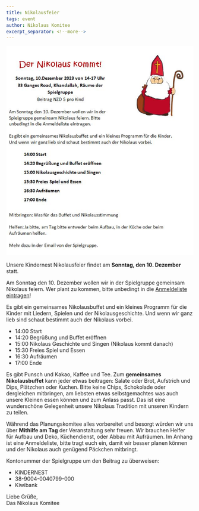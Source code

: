```yaml
---
title: Nikolausfeier
tags: event
author: Nikolaus Komitee
excerpt_separator: <!--more-->
---
```

![Flyer with details about the Nikoausfeier](/assets/posts/nikolaus_2023.jpg)

Unsere Kindernest Nikolausfeier findet am **Sonntag, den 10. Dezember** statt. 
<!--more-->

Am Sonntag den 10. Dezember wollen wir in der Spielgruppe gemeinsam Nikolaus feiern. Wer plant zu kommen, bitte unbedingt in die [Anmeldeliste eintragen](https://docs.google.com/document/d/10mKQrPsd8JeGdDID4-9y5CRY8nF8tkSO/edit?usp=sharing&ouid=102692479599301312209&rtpof=true&sd=true)!

Es gibt ein gemeinsames Nikolausbuffet und ein kleines Programm für die Kinder mit Liedern, Spielen und der Nikolausgeschichte. Und wenn wir ganz lieb sind schaut bestimmt auch der Nikolaus vorbei. 

* 14:00 Start
* 14:20 Begrüßung und Buffet eröffnen
* 15:00 Nikolaus Geschichte und Singen (Nikolaus kommt danach)
* 15:30 Freies Spiel und Essen
* 16:30 Aufräumen
* 17:00 Ende

Es gibt Punsch und Kakao, Kaffee und Tee. Zum **gemeinsames Nikolausbuffet** kann jeder etwas beitragen:  Salate oder Brot, Aufstrich und Dips, Plätzchen oder  Kuchen. Bitte keine Chips, Schokolade oder dergleichen mitbringen, am liebsten etwas selbstgemachtes was auch unsere Kleinen essen können und zum Anlass passt. Das ist eine wunderschöne Gelegenheit unsere Nikolaus Tradition mit unseren Kindern zu teilen.

Während das Planungskomitee alles vorbereitet und besorgt würden wir uns über **Mithilfe am Tag** der Veranstaltung sehr freuen. Wir brauchen Helfer für Aufbau und Deko, Küchendienst, oder Abbau mit Aufräumen. Im Anhang ist eine Anmeldeliste, bitte tragt euch ein, damit wir besser planen können und der Nikolaus auch genügend Päckchen mitbringt. 

Kontonummer der Spielgruppe um den Beitrag zu überweisen:

* KINDERNEST
* 38-9004-0040799-000
* Kiwibank

Liebe Grüße,  
Das Nikolaus Komitee
